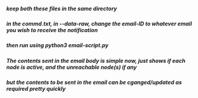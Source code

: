 ##### keep both these files in the same directory
##### in the commd.txt, in --data-raw, change the email-ID to whatever email you wish to receive the notification
##### then run using python3 email-script.py
##### The contents sent in the email body is simple now, just shows if each node is active, and the unreachable node(s) if any 
##### but the contents to be sent in the email can be cganged/updated as required pretty quickly
